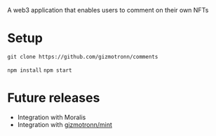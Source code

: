 A web3 application that enables users to comment on their own NFTs

# Setup
`git clone https://github.com/gizmotronn/comments`

`npm install`
`npm start`

# Future releases
* Integration with Moralis
* Integration with [gizmotronn/mint](https://github.com/gizmotronn/mint)
